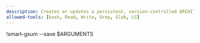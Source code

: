 ```yaml
---
description: Creates or updates a persistent, version-controlled ARCHITECTURE.gsum.md file.
allowed-tools: [bash, Read, Write, Grep, Glob, LS]
---
```


!smart-gsum --save $ARGUMENTS